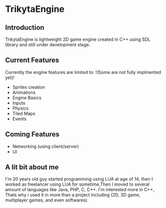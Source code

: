 # TrikytaEngine
## Introduction
TrikytaEngine is lightweight 2D game engine created in C++ using SDL library and still under development stage.

## Current Features
Currently the engine features are limited to:
!(Some are not fully implmented yet)!
* Sprites creation
* Animations
* Engine Basics
* Inputs
* Physics
* Tiled Maps
* Events

## Coming Features

* Networking (using client/server)
* UI

## A lit bit about me
I'm 20 years old guy started programming using LUA at age of 14, then I worked as freelancer using LUA for sometime,Then I moved to several amount of languages like Java, PHP, C, C++. I'm interested more in C++, Thats why i used it in more than a project including (2D, 3D game, multiplayer games, and even softwares).
